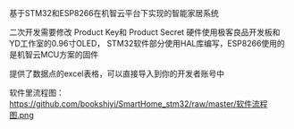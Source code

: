 基于STM32和ESP8266在机智云平台下实现的智能家居系统



二次开发需要修改 Product Key和 Product Secret
硬件使用极客良品开发板和YD工作室的0.96寸OLED，
STM32软件部分使用HAL库编写，ESP8266使用的是机智云MCU方案的固件

提供了数据点的excel表格，可以直接导入到你的开发者账号中


软件里流程图： https://github.com/bookshiyi/SmartHome_stm32/raw/master/软件流程图.png
